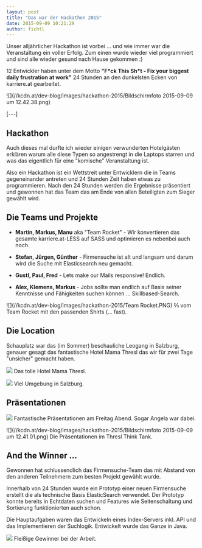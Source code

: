 ```yaml
---
layout: post
title: "Das war der Hackathon 2015"
date: 2015-09-09 10:21:29
author: fichtl
---
```

Unser alljährlicher Hackathon ist vorbei ... und wie immer war die Veranstaltung ein voller Erfolg. Zum einen wurde wieder viel programmiert und sind alle wieder gesund nach Hause gekommen :)

12 Entwickler haben unter dem Motto __"F\*ck This Sh\*t - Fix your biggest daily frustration at work"__ 24 Stunden an den dunkelsten Ecken von karriere.at gearbeitet.

![](//kcdn.at/dev-blog/images/hackathon-2015/Bildschirmfoto 2015-09-09 um 12.42.38.png)

[---]

## Hackathon

Auch dieses mal durfte ich wieder einigen verwunderten Hotelgästen erklären warum alle diese Typen so angestrengt in die Laptops starren und was das eigentlich für eine "komische" Veranstaltung ist.

Also ein Hackathon ist ein Wettstreit unter Entwicklern die in Teams gegeneinander antreten und 24 Stunden Zeit haben etwas zu programmieren. Nach den 24 Stunden werden die Ergebnisse präsentiert und gewonnen hat das Team das am Ende von allen Beteiligten zum Sieger gewählt wird.

## Die Teams und Projekte

* __Martin, Markus, Manu__ aka "Team Rocket" - Wir konvertieren das gesamte karriere.at-LESS auf SASS und optimieren es nebenbei auch noch.

* __Stefan, Jürgen, Günther__ - Firmensuche ist alt und langsam und darum wird die Suche mit Elasticsearch neu gemacht.

* __Gustl, Paul, Fred__ - Lets make our Mails responsive! Endlich.

* __Alex, Klemens, Markus__ - Jobs sollte man endlich auf Basis seiner Kenntnisse und Fähigkeiten suchen können ... Skillbased-Search.

![](//kcdn.at/dev-blog/images/hackathon-2015/Team Rocket.PNG)
⅔ vom Team Rocket mit den passenden Shirts (... fast).

## Die Location
Schauplatz war das (im Sommer) beschauliche Leogang in Salzburg, genauer gesagt das fantastische Hotel Mama Thresl das wir für zwei Tage "unsicher" gemacht haben.

![](//kcdn.at/dev-blog/images/hackathon-2015/IMG_1449.jpg)
Das tolle Hotel Mama Thresl.

![](//kcdn.at/dev-blog/images/hackathon-2015/IMG_1447.jpg)
Viel Umgebung in Salzburg.

## Präsentationen

![](//kcdn.at/dev-blog/images/hackathon-2015/IMG_1467.jpg)
Fantastische Präsentationen am Freitag Abend. Sogar Angela war dabei.

![](//kcdn.at/dev-blog/images/hackathon-2015/Bildschirmfoto 2015-09-09 um 12.41.01.png)
Die Präsentationen im Thresl Think Tank.

## And the Winner ...

Gewonnen hat schlussendlich das Firmensuche-Team das mit Abstand von den anderen Teilnehmern zum besten Projekt gewählt wurde.

Innerhalb von 24 Stunden wurde ein Prototyp einer neuen Firmensuche erstellt die als technische Basis ElasticSearch verwendet. Der Prototyp konnte bereits in Echtdaten suchen und Features wie Seitenschaltung und Sortierung funktionierten auch schon.

Die Hauptaufgaben waren das Entwickeln eines Index-Servers inkl. API und das Implementieren der Suchlogik. Entwickelt wurde das Ganze in Java.

![](//kcdn.at/dev-blog/images/hackathon-2015/IMG_1440.jpg)
Fleißige Gewinner bei der Arbeit.

